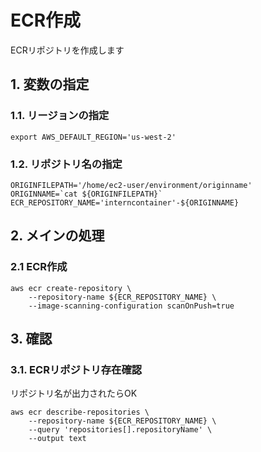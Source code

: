 <!-- omit in toc -->
# ECR作成

ECRリポジトリを作成します

## 1. 変数の指定

### 1.1. リージョンの指定

    export AWS_DEFAULT_REGION='us-west-2'

### 1.2. リポジトリ名の指定

    ORIGINFILEPATH='/home/ec2-user/environment/originname'
    ORIGINNAME=`cat ${ORIGINFILEPATH}`
    ECR_REPOSITORY_NAME='interncontainer'-${ORIGINNAME}

## 2. メインの処理

### 2.1 ECR作成

    aws ecr create-repository \
        --repository-name ${ECR_REPOSITORY_NAME} \
        --image-scanning-configuration scanOnPush=true

## 3. 確認

### 3.1. ECRリポジトリ存在確認

リポジトリ名が出力されたらOK

    aws ecr describe-repositories \
        --repository-name ${ECR_REPOSITORY_NAME} \
        --query 'repositories[].repositoryName' \
        --output text
